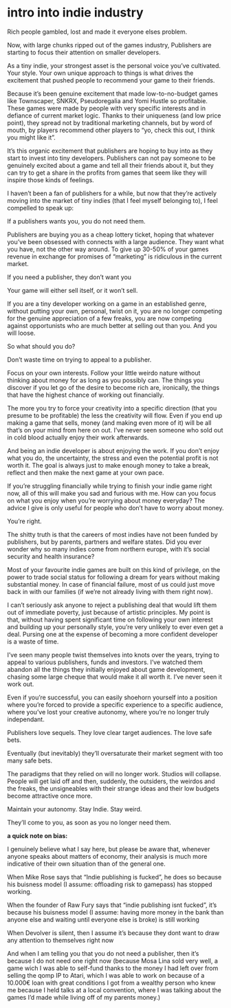 <h1>intro into indie industry</h1>

Rich people gambled, lost and made it everyone elses problem.

Now, with large chunks ripped out of the games industry, Publishers are starting to focus their attention on smaller developers.


As a tiny indie, your strongest asset is the personal voice you’ve cultivated. Your style. Your own unique approach to things is what drives the excitement that pushed people to recommend your game to their friends.

Because it’s been genuine excitement that made low-to-no-budget games like Townscaper,  SNKRX, Pseudoregalia and Yomi Hustle so profitabie. These games were made by people with very specific interests and in defiance of current market logic. Thanks to their uniqueness (and low price point), they spread not by traditional marketing channels, but by word of mouth, by players recommend other players to “yo, check this out, I think you might like it”.

It’s this organic excitement that publishers are hoping to buy into as they start to invest into tiny developers. Publishers can not pay someone to be genuinely excited about a game and tell all their friends about it, but they can try to get a share in the profits from games that seem like they will inspire those kinds of feelings.

I haven’t been a fan of publishers for a while, but now that they’re actively moving into the market of tiny indies (that I feel myself belonging to), I feel compelled to speak up:

If a publishers wants you, you do not need them.

Publishers are buying you as a cheap lottery ticket, hoping that whatever you’ve been obsessed with connects with a large audience. They want what you have, not the other way around. To give up 30-50% of your games revenue in exchange for promises of “marketing” is ridiculous in the current market. 

If you need a publisher, they don’t want you

Your game will either sell itself, or it won’t sell. 

If you are a tiny developer working on a game in an established genre, without putting your own, personal, twist on it, you are no longer competing for the genuine appreciation of a few freaks, you are now competing against opportunists who are much better at selling out than you. And you will loose.


So what should you do?

Don’t waste time on trying to appeal to a publisher.

Focus on your own interests. Follow your little weirdo nature without thinking about money for as long as you possibly can. The things you discover if you let go of the desire to become rich are, ironically, the things that have the highest chance of working out financially.

The more you try to force your creativity into a specific direction (that you presume to be profitable) the less the creativity will flow. Even if you end up making a game that sells, money (and making even more of it) will be all that’s on your mind from here on out. I’ve never seen someone who sold out in cold blood actually enjoy their work afterwards.

And being an indie developer is about enjoying the work. If you don’t enjoy what you do, the uncertainty, the stress and even the potential profit is not worth it. The goal is always just to make enough money to take a break, reflect and then make the next game at your own pace. 

If you’re struggling financially while trying to finish your indie game right now, all of this will make you sad and furious with me. How can you focus on what you enjoy when you’re worrying about money everyday? The advice I give is only useful for people who don’t have to worry about money.

You’re right.

The shitty truth is that the careers of most indies have not been funded by publishers, but by parents, partners and welfare states. Did you ever wonder why so many indies come from northern europe, with it’s social security and health insurance?

Most of your favourite indie games are built on this kind of privilege, on the power to trade social status for following a dream for years without making substantial money. In case of financial failure, most of us could just move back in with our families (if we’re not already living with them right now). 

I can’t seriously ask anyone to reject a publishing deal that would lift them out of immediate poverty, just because of artistic principles. My point is that, without having spent significant time on following your own interest and building up your personally style, you’re very unlikely to ever even get a deal. Pursing one at the expense of becoming a more confident developer is a waste of time.


I’ve seen many people twist themselves into knots over the years, trying to appeal to various publishers, funds and investors. I’ve watched them abandon all the things they initially enjoyed about game development, chasing some large cheque that would make it all worth it. I’ve never seen it work out. 

Even if you’re successful, you can easily shoehorn yourself into a position where you’re forced to provide a specific experience to a specific audience, where you’ve lost your creative autonomy, where you’re no longer truly independant.

Publishers love sequels. They love clear target audiences. The love safe bets. 

Eventually (but inevitably) they’ll oversaturate their market segment with too many safe bets.
 
The paradigms that they relied on will no longer work. Studios will collapse. People will get laid off and then, suddenly, the outsiders, the weirdos and the freaks, the unsigneables with their strange ideas and their low budgets become attractive once more.


Maintain your autonomy. Stay Indie. Stay weird.

They’ll come to you, as soon as you no longer need them.




**a quick note on bias:**

I genuinely believe what I say here, but please be aware that, whenever anyone speaks about matters of economy, their analysis is much more indicative of their own situation than of the general one.

When Mike Rose says that “Indie publishing is fucked”, he does so because his buisness model (I assume: offloading risk to gamepass) has stopped working. 

When the founder of Raw Fury says that “indie publishing isnt fucked”, it’s because his buisness model (I assume: having more money in the bank than anyone else and waiting until everyone else is broke) is still working

When Devolver is silent, then I assume it’s because they dont want to draw any attention to themselves right now

And when I am telling you that you do not need a publisher, then it’s because I do not need one right now (because Mosa Lina sold very well, a game wich I was able to self-fund thanks to the money I had left over from selling the qomp IP to Atari, which I was able to work on because of a 10.000€ loan with great conditions I got from a wealthy person who knew me because I held talks at a local convention, where I was talking about the games I’d made while living off of my parents money.)
